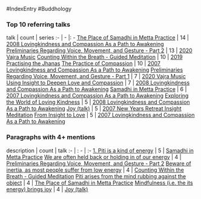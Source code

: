#IndexEntry #Buddhology

### Top 10 referring talks
talk | count | series
:- | - |: -
<a data-href="The Place of Samadhi in Metta Practice" href="The+Place+of+Samadhi+in+Metta+Practice" class="internal-link" target="_blank" rel="noopener">The Place of Samadhi in Metta Practice</a> | 14 | <a data-href="2008 Lovingkindness and Compassion As a Path to Awakening" href="2008+Lovingkindness+and+Compassion+As+a+Path+to+Awakening" class="internal-link" target="_blank" rel="noopener">2008 Lovingkindness and Compassion As a Path to Awakening</a>
<a data-href="Preliminaries Regarding Voice, Movement, and Gesture - Part 2" href="Preliminaries+Regarding+Voice%2C+Movement%2C+and+Gesture+-+Part+2" class="internal-link" target="_blank" rel="noopener">Preliminaries Regarding Voice, Movement, and Gesture - Part 2</a> | 13 | <a data-href="2020 Vajra Music" href="2020+Vajra+Music" class="internal-link" target="_blank" rel="noopener">2020 Vajra Music</a>
<a data-href="Counting Within the Breath - Guided Meditation" href="Counting+Within+the+Breath+-+Guided+Meditation" class="internal-link" target="_blank" rel="noopener">Counting Within the Breath - Guided Meditation</a> | 10 | <a data-href="2019 Practising the Jhanas" href="2019+Practising+the+Jhanas" class="internal-link" target="_blank" rel="noopener">2019 Practising the Jhanas</a>
<a data-href="The Practice of Compassion" href="The+Practice+of+Compassion" class="internal-link" target="_blank" rel="noopener">The Practice of Compassion</a> | 10 | <a data-href="2007 Lovingkindness and Compassion As a Path to Awakening" href="2007+Lovingkindness+and+Compassion+As+a+Path+to+Awakening" class="internal-link" target="_blank" rel="noopener">2007 Lovingkindness and Compassion As a Path to Awakening</a>
<a data-href="Preliminaries Regarding Voice, Movement, and Gesture - Part 1" href="Preliminaries+Regarding+Voice%2C+Movement%2C+and+Gesture+-+Part+1" class="internal-link" target="_blank" rel="noopener">Preliminaries Regarding Voice, Movement, and Gesture - Part 1</a> | 7 | <a data-href="2020 Vajra Music" href="2020+Vajra+Music" class="internal-link" target="_blank" rel="noopener">2020 Vajra Music</a>
<a data-href="Using Insight to Deepen Love and Compassion" href="Using+Insight+to+Deepen+Love+and+Compassion" class="internal-link" target="_blank" rel="noopener">Using Insight to Deepen Love and Compassion</a> | 7 | <a data-href="2008 Lovingkindness and Compassion As a Path to Awakening" href="2008+Lovingkindness+and+Compassion+As+a+Path+to+Awakening" class="internal-link" target="_blank" rel="noopener">2008 Lovingkindness and Compassion As a Path to Awakening</a>
<a data-href="Samadhi in Metta Practice" href="Samadhi+in+Metta+Practice" class="internal-link" target="_blank" rel="noopener">Samadhi in Metta Practice</a> | 6 | <a data-href="2007 Lovingkindness and Compassion As a Path to Awakening" href="2007+Lovingkindness+and+Compassion+As+a+Path+to+Awakening" class="internal-link" target="_blank" rel="noopener">2007 Lovingkindness and Compassion As a Path to Awakening</a>
<a data-href="Exploring the World of Loving Kindness" href="Exploring+the+World+of+Loving+Kindness" class="internal-link" target="_blank" rel="noopener">Exploring the World of Loving Kindness</a> | 5 | <a data-href="2008 Lovingkindness and Compassion As a Path to Awakening" href="2008+Lovingkindness+and+Compassion+As+a+Path+to+Awakening" class="internal-link" target="_blank" rel="noopener">2008 Lovingkindness and Compassion As a Path to Awakening</a>
<a data-href="Joy (talk)" href="Joy+%28talk%29" class="internal-link" target="_blank" rel="noopener">Joy (talk)</a> | 5 | <a data-href="2007 New Years Retreat Insight Meditation" href="2007+New+Years+Retreat+Insight+Meditation" class="internal-link" target="_blank" rel="noopener">2007 New Years Retreat Insight Meditation</a>
<a data-href="From Insight to Love" href="From+Insight+to+Love" class="internal-link" target="_blank" rel="noopener">From Insight to Love</a> | 5 | <a data-href="2007 Lovingkindness and Compassion As a Path to Awakening" href="2007+Lovingkindness+and+Compassion+As+a+Path+to+Awakening" class="internal-link" target="_blank" rel="noopener">2007 Lovingkindness and Compassion As a Path to Awakening</a>

### Paragraphs with 4+ mentions
description | count | talk
:- | : - | :-
<a aria-label-position="top" aria-label="Samadhi in Metta Practice > 1 Piti is a kind of energy" data-href="Samadhi in Metta Practice#1 Piti is a kind of energy" href="Samadhi+in+Metta+Practice#1+Piti+is+a+kind+of+energy" class="internal-link" target="_blank" rel="noopener">1. Piti is a kind of energy</a> | 5 | <a data-href="Samadhi in Metta Practice" href="Samadhi+in+Metta+Practice" class="internal-link" target="_blank" rel="noopener">Samadhi in Metta Practice</a>
<a aria-label-position="top" aria-label="Preliminaries Regarding Voice, Movement, and Gesture - Part 2 > We are often held back or holding in of our energy" data-href="Preliminaries Regarding Voice, Movement, and Gesture - Part 2#We are often held back or holding in of our energy" href="Preliminaries+Regarding+Voice%2C+Movement%2C+and+Gesture+-+Part+2#We+are+often+held+back+or+holding+in+of+our+energy" class="internal-link" target="_blank" rel="noopener">We are often held back or holding in of our energy</a> | 4 | <a data-href="Preliminaries Regarding Voice, Movement, and Gesture - Part 2" href="Preliminaries+Regarding+Voice%2C+Movement%2C+and+Gesture+-+Part+2" class="internal-link" target="_blank" rel="noopener">Preliminaries Regarding Voice, Movement, and Gesture - Part 2</a>
<a aria-label-position="top" aria-label="Counting Within the Breath - Guided Meditation > Beware of inertia as most people suffer from low energy" data-href="Counting Within the Breath - Guided Meditation#Beware of inertia as most people suffer from low energy" href="Counting+Within+the+Breath+-+Guided+Meditation#Beware+of+inertia+as+most+people+suffer+from+low+energy" class="internal-link" target="_blank" rel="noopener">Beware of inertia, as most people suffer from low energy</a> | 4 | <a data-href="Counting Within the Breath - Guided Meditation" href="Counting+Within+the+Breath+-+Guided+Meditation" class="internal-link" target="_blank" rel="noopener">Counting Within the Breath - Guided Meditation</a>
<a aria-label-position="top" aria-label="The Place of Samadhi in Metta Practice > Piti arises from the mind rubbing against the object" data-href="The Place of Samadhi in Metta Practice#Piti arises from the mind rubbing against the object" href="The+Place+of+Samadhi+in+Metta+Practice#Piti+arises+from+the+mind+rubbing+against+the+object" class="internal-link" target="_blank" rel="noopener">Piti arises from the mind rubbing against the object</a> | 4 | <a data-href="The Place of Samadhi in Metta Practice" href="The+Place+of+Samadhi+in+Metta+Practice" class="internal-link" target="_blank" rel="noopener">The Place of Samadhi in Metta Practice</a>
<a aria-label-position="top" aria-label="Joy (talk) > Mindfulness i e the its energy brings joy" data-href="Joy (talk)#Mindfulness i e the its energy brings joy" href="Joy+%28talk%29#Mindfulness+i+e+the+its+energy+brings+joy" class="internal-link" target="_blank" rel="noopener">Mindfulness (i.e. the its energy) brings joy</a> | 4 | <a data-href="Joy (talk)" href="Joy+%28talk%29" class="internal-link" target="_blank" rel="noopener">Joy (talk)</a>

